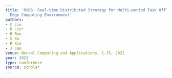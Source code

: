 ```yaml
---
title: 'RtDS: Real-time Distributed Strategy for Multi-period Task Offloading in Vehicular
  Edge Computing Environment'
authors:
- C Liu
- K Liu*
- H Ren
- X Xu
- R Xie
- J Cao
venue: Neural Computing and Applications, 1-15, 2021
year: 2021
type: conference
source: scholar
---
```

